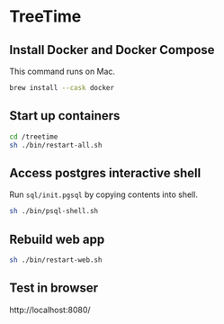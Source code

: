 # TreeTime

## Install Docker and Docker Compose

This command runs on Mac.

```bash
brew install --cask docker
```

## Start up containers

```bash
cd /treetime
sh ./bin/restart-all.sh
```

## Access postgres interactive shell

Run `sql/init.pgsql` by copying contents into shell.

```bash
sh ./bin/psql-shell.sh
```

## Rebuild web app

```bash
sh ./bin/restart-web.sh
```

## Test in browser

http://localhost:8080/
